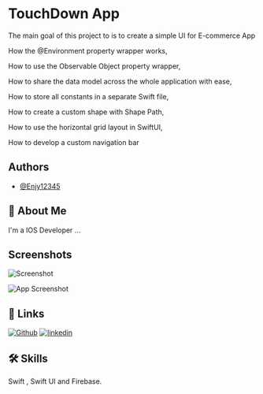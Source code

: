 
# TouchDown App 

The main goal of this project to is to create a simple UI for E-commerce App


How the @Environment property wrapper works,

How to use the Observable Object property wrapper,

How to share the data model across the whole application with ease,

How to store all constants in a separate Swift file,

How to create a custom shape with Shape Path,

How to use the horizontal grid layout in SwiftUI,

How to develop a custom navigation bar
## Authors

- [@Enjy12345](https://github.com/Enjy12345)


## 🚀 About Me
I'm a IOS Developer ...


## Screenshots

![Screenshot](https://via.placeholder.com/468x300?text=App+Screenshot+Here)

![App Screenshot](https://via.placeholder.com/468x300?text=App+Screenshot+Here)

## 🔗 Links
[![Github](https://img.shields.io/badge/Github-000?style=for-the-badge&logo=ko-fi&logoColor=white)](https://github.com/Enjy12345)
[![linkedin](https://img.shields.io/badge/linkedin-0A66C2?style=for-the-badge&logo=linkedin&logoColor=white)](https://www.linkedin.com/in/enjy-khaled-58432a1b0/)


## 🛠 Skills
Swift , Swift UI and Firebase.

